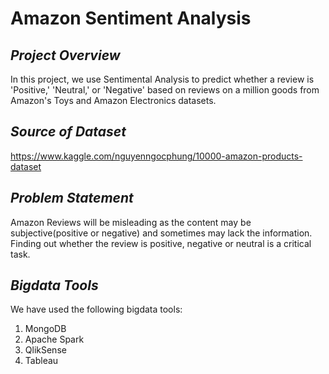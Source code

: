 #                                                                          Amazon Sentiment Analysis 

## *Project Overview*

In this project, we use Sentimental Analysis to predict whether a review is 'Positive,' 'Neutral,' or 'Negative' based on reviews on a million goods from Amazon's Toys and Amazon Electronics datasets. 

## *Source of Dataset*

https://www.kaggle.com/nguyenngocphung/10000-amazon-products-dataset

## *Problem Statement*

Amazon Reviews will be misleading as the content may be subjective(positive or negative) and sometimes may lack the information. Finding out whether the review is positive, negative or neutral is a critical task. 

## *Bigdata Tools*

We have used the following bigdata tools:
1. MongoDB
2. Apache Spark
3. QlikSense
4. Tableau






